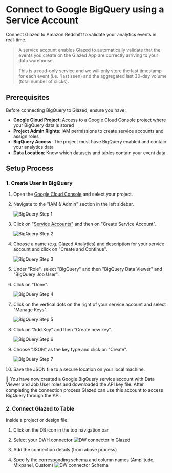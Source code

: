 # Connect to Google BigQuery using a Service Account

Connect Glazed to Amazon Redshift to validate your analytics events in real-time.

> A service account enables Glazed to automatically validate that the events you create on the Glazed App are correctly arriving to your data warehouse.
>
> This is a read-only service and we will only store the last timestamp for each event (i.e. “last seen) and the aggregated last 30-day volume (total number of clicks).

## Prerequisites

Before connecting BigQuery to Glazed, ensure you have:

- **Google Cloud Project**: Access to a Google Cloud Console project where your BigQuery data is stored
- **Project Admin Rights**: IAM permissions to create service accounts and assign roles
- **BigQuery Access**: The project must have BigQuery enabled and contain your analytics data
- **Data Location**: Know which datasets and tables contain your event data

## Setup Process

### 1. Create User in BigQuery

1. Open the [Google Cloud Console](https://console.cloud.google.com/) and select your project.
2. Navigate to the "IAM & Admin" section in the left sidebar.

   ![BigQuery Step 1](images/big-query-connect-0.png)

3. Click on "[Service Accounts"](https://console.cloud.google.com/iam-admin/serviceaccounts) and then on "Create Service Account".

   ![BigQuery Step 2](images/big-query-connect-1.png)

4. Choose a name (e.g. Glazed Analytics) and description for your service account and click on "Create and Continue".

   ![BigQuery Step 3](images/big-query-connect-2.png)

5. Under "Role", select "BigQuery" and then "BigQuery Data Viewer" and "BigQuery Job User".
6. Click on "Done".

   ![BigQuery Step 4](images/big-query-connect-3.png)

7. Click on the vertical dots on the right of your service account and select "Manage Keys".

   ![BigQuery Step 5](images/big-query-connect-4.png)

8. Click on “Add Key” and then “Create new key”.

   ![BigQuery Step 6](images/big-query-connect-5.png)

9. Choose "JSON" as the key type and click on "Create".

   ![BigQuery Step 7](images/big-query-connect-6.png)

10. Save the JSON file to a secure location on your local machine.

🥳 You have now created a Google BigQuery service account with Data Viewer and Job User roles and downloaded the API key file. After completing the connection process Glazed can use this account to access BigQuery through the API.

### 2. Connect Glazed to Table

Inside a project or design file:

1. Click on the DB icon in the top navigation bar
2. Select your DWH connector
   ![DW connector in Glazed](images/DW-glazed-1.png)

3. Add the connection details (from above process)
4. Specify the corresponding schema and column names (Amplitude, Mixpanel, Custom)
   ![DW connector Schema](images/DW-glazed-2.png)
